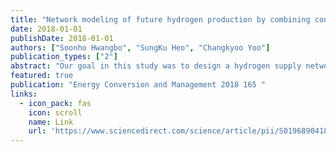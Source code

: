 ```yaml
---
title: "Network modeling of future hydrogen production by combining conventional steam methane reforming and a cascade of waste biogas treatment processes under uncertain demand conditions"
date: 2018-01-01
publishDate: 2018-01-01
authors: ["Soonho Hwangbo", "SungKu Heo", "Changkyoo Yoo"]
publication_types: ["2"]
abstract: "Our goal in this study was to design a hydrogen supply network to efficiently produce and manage hydrogen in case future hydrogen demand increases. Sludge from wastewater treatment plants can be converted into biogas using an anaerobic digestion process, and the generated biogas can be transformed into biomethane by amine technology as a biogas upgrading method. A cascade of four-associated technologies (COFAT) is developed in the proposed model as biomethane is converted into hydrogen by employing a biomethane-based steam reforming process. The suggested COFAT system which is not dependent on fossil fuels is integrated with a conventional steam methane reforming process and harnesses large amounts of hydrogen. Hydrogen management is performed using a hydrogen storage tank to meet regional hydrogen demand, and a hydrogen transport network is constructed using pipelines …"
featured: true
publication: "Energy Conversion and Management 2018 165 "
links:
  - icon_pack: fas
    icon: scroll
    name: Link
    url: 'https://www.sciencedirect.com/science/article/pii/S019689041830298X'
---
```

